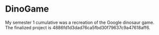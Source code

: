 # DinoGame

My semester 1 cumulative was a recreation of the Google dinosaur game. 
The finalized project is 4886fd1d3dad76ca5fbd30f79637c9a47618aff6.
